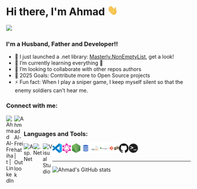 # Hi there, I'm Ahmad <img src="https://raw.githubusercontent.com/a7mdfre7at/a7mdfre7at/master/Hi.gif" width="29px"> 
![](https://komarev.com/ghpvc/?username=a7mdfre7at)

### I'm a Husband, Father and Developer!!

- 🔭 I just launched a .net library: [Masterly.NonEmptyList][repo], get a look!
- 🌱 I’m currently learning everything 🤣
- 👯 I’m looking to collaborate with other repos authors
- 🥅 2025 Goals: Contribute more to Open Source projects
- ⚡ Fun fact: When I play a sniper game, I keep myself silent so that the enemy soldiers can't hear me.

### Connect with me:

[<img align="left" alt="Ahmad Al-Freihat | LinkedIn" width="22px" src="https://image.similarpng.com/very-thumbnail/2020/07/Linkedin-logo-transparent-PNG.png" />][linkedin]
<a href="mailto:ahmad_freihat@outlook.com" target="_blank">
    <img align="left" alt="Ahmad Al-Freihat | Outlook" width="26px" src="https://w7.pngwing.com/pngs/705/107/png-transparent-microsoft-outlook-outlook-com-outlook-mobile-email-outlook-miscellaneous-blue-angle-thumbnail.png" />
  </a>



<br />

### Languages and Tools:

<img align="left" alt="Asp.Net" width="26px" src="https://e7.pngegg.com/pngimages/673/239/png-clipart-entity-framework-core-asp-net-core-net-framework-microsoft-blue-text.png" />
<img align="left" alt=".Net" width="26px" src="https://services.assemblysoft.com/content/images/size/w2000/2020/11/1200px-.NET_Logo.svg.png" />
<img align="left" alt="Visual Studio" width="26px" src="https://visualstudio.microsoft.com/wp-content/uploads/2021/10/Product-Icon.svg" />
<img align="left" alt="Visual Studio Code" width="26px" src="https://raw.githubusercontent.com/github/explore/80688e429a7d4ef2fca1e82350fe8e3517d3494d/topics/visual-studio-code/visual-studio-code.png" />
<img align="left" alt="GraphQL" width="26px" src="https://raw.githubusercontent.com/github/explore/80688e429a7d4ef2fca1e82350fe8e3517d3494d/topics/graphql/graphql.png" />
<img align="left" alt="Node.js" width="26px" src="https://raw.githubusercontent.com/github/explore/80688e429a7d4ef2fca1e82350fe8e3517d3494d/topics/nodejs/nodejs.png" />
<img align="left" alt="SQL" width="26px" src="https://raw.githubusercontent.com/github/explore/80688e429a7d4ef2fca1e82350fe8e3517d3494d/topics/sql/sql.png" />
<img align="left" alt="MySQL" width="26px" src="https://raw.githubusercontent.com/github/explore/80688e429a7d4ef2fca1e82350fe8e3517d3494d/topics/mysql/mysql.png" />
<img align="left" alt="MongoDB" width="26px" src="https://raw.githubusercontent.com/github/explore/80688e429a7d4ef2fca1e82350fe8e3517d3494d/topics/mongodb/mongodb.png" />
<img align="left" alt="Git" width="26px" src="https://raw.githubusercontent.com/github/explore/80688e429a7d4ef2fca1e82350fe8e3517d3494d/topics/git/git.png" />
<img align="left" alt="GitHub" width="26px" src="https://raw.githubusercontent.com/github/explore/78df643247d429f6cc873026c0622819ad797942/topics/github/github.png" />
<img align="left" alt="Terminal" width="26px" src="https://raw.githubusercontent.com/github/explore/80688e429a7d4ef2fca1e82350fe8e3517d3494d/topics/terminal/terminal.png" />

<br />
<br />

---

![Ahmad's GitHub stats](https://github-readme-stats.vercel.app/api/?username=a7mdfre7at&show_icons=true&title_color=fff&icon_color=79ff97&text_color=9f9f9f&bg_color=151515)

[linkedin]: https://www.linkedin.com/in/a7md-fre7at
[repo]:https://github.com/a7mdfre7at/Masterly.Specification
